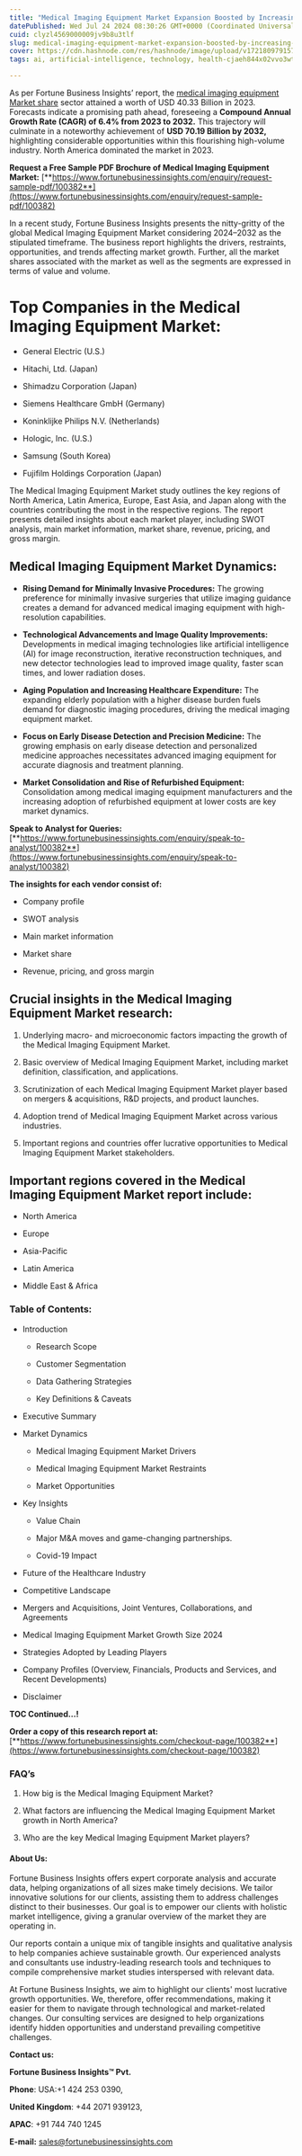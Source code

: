 ```yaml
---
title: "Medical Imaging Equipment Market Expansion Boosted by Increasing Diagnostic Procedures"
datePublished: Wed Jul 24 2024 08:30:26 GMT+0000 (Coordinated Universal Time)
cuid: clyzl4569000009jv9b8u3tlf
slug: medical-imaging-equipment-market-expansion-boosted-by-increasing-diagnostic-procedures
cover: https://cdn.hashnode.com/res/hashnode/image/upload/v1721809791575/04407287-ca5d-4fea-bdee-f428a85a87ac.png
tags: ai, artificial-intelligence, technology, health-cjaeh844x02vvo3wtj5r2s75q, healthcare

---
```


As per Fortune Business Insights’ report, the [medical imaging equipment Market share](https://www.fortunebusinessinsights.com/industry-reports/medical-imaging-equipment-market-100382) sector attained a worth of USD 40.33 Billion in 2023. Forecasts indicate a promising path ahead, foreseeing a **Compound Annual Growth Rate (CAGR) of 6.4% from 2023 to 2032.** This trajectory will culminate in a noteworthy achievement of **USD 70.19 Billion by 2032,** highlighting considerable opportunities within this flourishing high-volume industry. North America dominated the market in 2023.

**Request a Free Sample PDF Brochure of Medical Imaging Equipment Market:** [**https://www.fortunebusinessinsights.com/enquiry/request-sample-pdf/100382**](https://www.fortunebusinessinsights.com/enquiry/request-sample-pdf/100382)

In a recent study, Fortune Business Insights presents the nitty-gritty of the global Medical Imaging Equipment Market considering 2024–2032 as the stipulated timeframe. The business report highlights the drivers, restraints, opportunities, and trends affecting market growth. Further, all the market shares associated with the market as well as the segments are expressed in terms of value and volume.

# **Top Companies in the Medical Imaging Equipment Market:**

* General Electric (U.S.)
    
* Hitachi, Ltd. (Japan)
    
* Shimadzu Corporation (Japan)
    
* Siemens Healthcare GmbH (Germany)
    
* Koninklijke Philips N.V. (Netherlands)
    
* Hologic, Inc. (U.S.)
    
* Samsung (South Korea)
    
* Fujifilm Holdings Corporation (Japan)
    

The Medical Imaging Equipment Market study outlines the key regions of North America, Latin America, Europe, East Asia, and Japan along with the countries contributing the most in the respective regions. The report presents detailed insights about each market player, including SWOT analysis, main market information, market share, revenue, pricing, and gross margin.

## Medical Imaging Equipment Market **Dynamics**:

* **Rising Demand for Minimally Invasive Procedures:** The growing preference for minimally invasive surgeries that utilize imaging guidance creates a demand for advanced medical imaging equipment with high-resolution capabilities.
    
* **Technological Advancements and Image Quality Improvements:** Developments in medical imaging technologies like artificial intelligence (AI) for image reconstruction, iterative reconstruction techniques, and new detector technologies lead to improved image quality, faster scan times, and lower radiation doses.
    
* **Aging Population and Increasing Healthcare Expenditure:** The expanding elderly population with a higher disease burden fuels demand for diagnostic imaging procedures, driving the medical imaging equipment market.
    
* **Focus on Early Disease Detection and Precision Medicine:** The growing emphasis on early disease detection and personalized medicine approaches necessitates advanced imaging equipment for accurate diagnosis and treatment planning.
    
* **Market Consolidation and Rise of Refurbished Equipment:** Consolidation among medical imaging equipment manufacturers and the increasing adoption of refurbished equipment at lower costs are key market dynamics.
    

**Speak to Analyst for Queries:** [**https://www.fortunebusinessinsights.com/enquiry/speak-to-analyst/100382**](https://www.fortunebusinessinsights.com/enquiry/speak-to-analyst/100382)

**The insights for each vendor consist of:**

* Company profile
    
* SWOT analysis
    
* Main market information
    
* Market share
    
* Revenue, pricing, and gross margin
    

## **Crucial insights in the Medical Imaging Equipment Market research:**

1. Underlying macro- and microeconomic factors impacting the growth of the Medical Imaging Equipment Market.
    
2. Basic overview of Medical Imaging Equipment Market, including market definition, classification, and applications.
    
3. Scrutinization of each Medical Imaging Equipment Market player based on mergers & acquisitions, R&D projects, and product launches.
    
4. Adoption trend of Medical Imaging Equipment Market across various industries.
    
5. Important regions and countries offer lucrative opportunities to Medical Imaging Equipment Market stakeholders.
    

## **Important regions covered in the Medical Imaging Equipment Market report include:**

* North America
    
* Europe
    
* Asia-Pacific
    
* Latin America
    
* Middle East & Africa
    

### **Table of Contents:**

* Introduction
    
    * Research Scope
        
    * Customer Segmentation
        
    * Data Gathering Strategies
        
    * Key Definitions & Caveats
        
* Executive Summary
    
* Market Dynamics
    
    * Medical Imaging Equipment Market Drivers
        
    * Medical Imaging Equipment Market Restraints
        
    * Market Opportunities
        
* Key Insights
    
    * Value Chain
        
    * Major M&A moves and game-changing partnerships.
        
    * Covid-19 Impact
        
* Future of the Healthcare Industry
    
* Competitive Landscape
    
* Mergers and Acquisitions, Joint Ventures, Collaborations, and Agreements
    
* Medical Imaging Equipment Market Growth Size 2024
    
* Strategies Adopted by Leading Players
    
* Company Profiles (Overview, Financials, Products and Services, and Recent Developments)
    
* Disclaimer
    

**TOC Continued…!**

**Order a copy of this research report at:** [**https://www.fortunebusinessinsights.com/checkout-page/100382**](https://www.fortunebusinessinsights.com/checkout-page/100382)

### **FAQ’s**

1. How big is the Medical Imaging Equipment Market?
    
2. What factors are influencing the Medical Imaging Equipment Market growth in North America?
    
3. Who are the key Medical Imaging Equipment Market players?
    

#### **About Us:**

Fortune Business Insights offers expert corporate analysis and accurate data, helping organizations of all sizes make timely decisions. We tailor innovative solutions for our clients, assisting them to address challenges distinct to their businesses. Our goal is to empower our clients with holistic market intelligence, giving a granular overview of the market they are operating in.

Our reports contain a unique mix of tangible insights and qualitative analysis to help companies achieve sustainable growth. Our experienced analysts and consultants use industry-leading research tools and techniques to compile comprehensive market studies interspersed with relevant data.

At Fortune Business Insights, we aim to highlight our clients' most lucrative growth opportunities. We, therefore, offer recommendations, making it easier for them to navigate through technological and market-related changes. Our consulting services are designed to help organizations identify hidden opportunities and understand prevailing competitive challenges.

**Contact us:**

**Fortune Business Insights™ Pvt.**

**Phone**: USA:+1 424 253 0390,

**United Kingdom**: +44 2071 939123,

**APAC**: +91 744 740 1245

**E-mail:** [sales@fortunebusinessinsights.com](mailto:sales@fortunebusinessinsights.com)